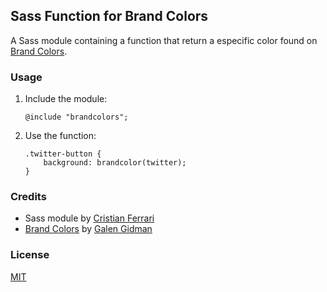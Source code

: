 ## Sass Function for Brand Colors

A Sass module containing a function that return a especific color found on [Brand Colors](http://brandcolors.net/ "Brand Colors").

### Usage
1. Include the module:

    ```
    @include "brandcolors";
    ```
2. Use the function:

    ```
    .twitter-button {
        background: brandcolor(twitter);
    }
    ```

### Credits
- Sass module by [Cristian Ferrari](http://www.cristianferrari.com/ "Cristian Ferrari")
- [Brand Colors](http://brandcolors.net/ "Brand Colors") by [Galen Gidman](http://galengidman.com/ "Galen Gidman")

### License
[MIT](http://opensource.org/licenses/MIT "MIT")